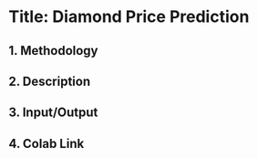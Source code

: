# Title: Diamond Price Prediction
## 1. Methodology

## 2. Description

## 3. Input/Output

## 4. Colab Link
